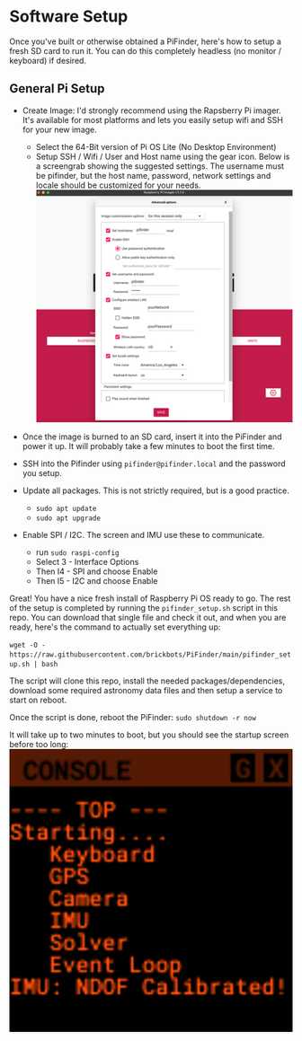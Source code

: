 # Software Setup

Once you've built or otherwise obtained a PiFinder, here's how to setup a fresh SD card to run it.  You can do this completely headless (no monitor / keyboard) if desired.

## General Pi Setup
* Create Image:  I'd strongly recommend using the Rapsberry Pi imager.  It's available for most platforms and lets you easily setup wifi and SSH for your new image.
	* Select the 64-Bit version of Pi OS Lite (No Desktop Environment)
	* Setup SSH / Wifi / User and Host name using the gear icon.  Below is a screengrab showing the suggested settings.  The username must be pifinder, but the host name, password, network settings and locale should be customized for your needs.
![Raspberry Pi Imager settings](../images/raspi_imager_settings.png)

* Once the image is burned to an SD card, insert it into the PiFinder and power it up.   It will probably take a few minutes to boot the first time.
* SSH into the Pifinder using `pifinder@pifinder.local` and the password you  setup.
* Update all packages.  This is not strictly required, but is a good practice.
	* `sudo apt update`
	* `sudo apt upgrade`
 * Enable SPI / I2C.  The screen and IMU use these to communicate.  
	 * run `sudo raspi-config`
	 * Select 3 - Interface Options
	 * Then I4 - SPI  and choose Enable
	 * Then I5 - I2C  and choose Enable

Great!  You have a nice fresh install of Raspberry Pi OS ready to go.  The rest of the setup is completed by running the `pifinder_setup.sh` script in this repo.  You can download that single file and check it out, and when you are ready, here's the command to actually set everything up:

 `wget -O - https://raw.githubusercontent.com/brickbots/PiFinder/main/pifinder_setup.sh | bash`

The script will clone this repo, install the needed packages/dependencies, download some  required astronomy data files and then setup a service to start on reboot.

Once the script is done, reboot the PiFinder:
`sudo shutdown -r now`

It will take up to two minutes to boot, but you should see the startup screen before too long:
![Startup log]( ../images/screenshots/CONSOLE_001_docs.png)